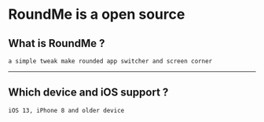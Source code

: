 # RoundMe is a open source
## What is RoundMe ? ##
    a simple tweak make rounded app switcher and screen corner
---
## Which device and iOS support ? ##
    iOS 13, iPhone 8 and older device
    
